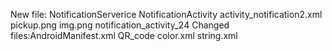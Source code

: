 New file: NotificationServerice
          NotificationActivity
          activity_notification2.xml
          pickup.png
          img.png
          notification_activity_24
Changed files:AndroidManifest.xml
              QR_code
              color.xml
              string.xml
